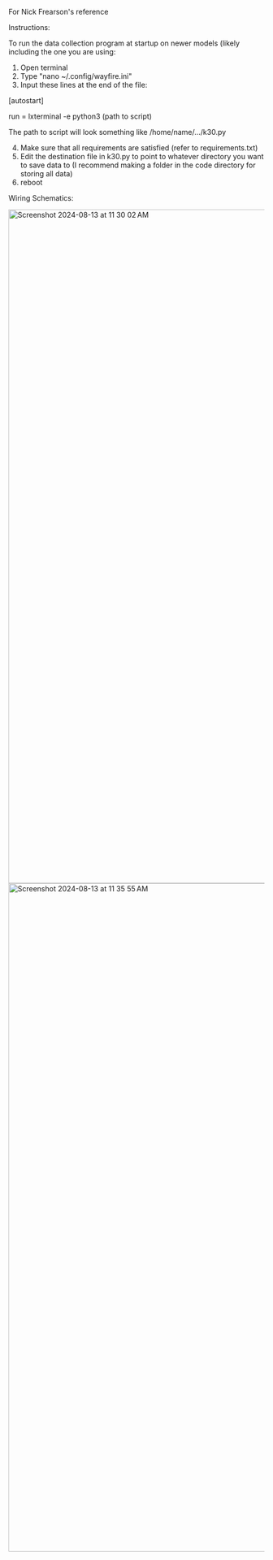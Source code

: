 For Nick Frearson's reference

Instructions:

To run the data collection program at startup on newer models (likely including the one you are using:
1. Open terminal
2. Type "nano ~/.config/wayfire.ini"
3. Input these lines at the end of the file:

[autostart]

run = lxterminal -e python3 (path to script)

The path to script will look something like /home/name/.../k30.py

4. Make sure that all requirements are satisfied (refer to requirements.txt)
5. Edit the destination file in k30.py to point to whatever directory you want to save data to (I recommend making a folder in the code directory for storing all data)
6. reboot

Wiring Schematics:

<img width="1327" alt="Screenshot 2024-08-13 at 11 30 02 AM" src="https://github.com/user-attachments/assets/7767787a-15c0-41ce-8aff-20ab013452ba">

<img width="1316" alt="Screenshot 2024-08-13 at 11 35 55 AM" src="https://github.com/user-attachments/assets/9c9c1ffa-8757-4b72-809f-14b458381a6e">
